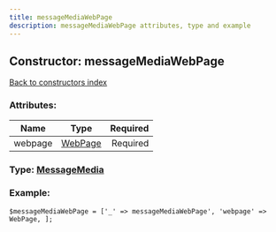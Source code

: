 ```yaml
---
title: messageMediaWebPage
description: messageMediaWebPage attributes, type and example
---
```

## Constructor: messageMediaWebPage  
[Back to constructors index](index.md)



### Attributes:

| Name     |    Type       | Required |
|----------|:-------------:|---------:|
|webpage|[WebPage](../types/WebPage.md) | Required|



### Type: [MessageMedia](../types/MessageMedia.md)


### Example:

```
$messageMediaWebPage = ['_' => messageMediaWebPage', 'webpage' => WebPage, ];
```